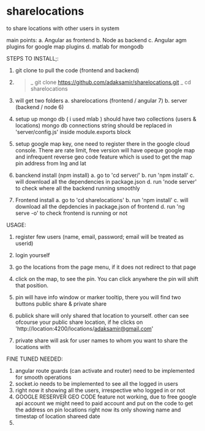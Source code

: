 # sharelocations
to share locations with other users in system

main points:
a. Angular as frontend
b. Node as backend
c. Angular agm plugins for google map plugins
d. matlab for mongodb

STEPS TO INSTALL;: 

1.  git clone to pull the code (frontend and backend)

2.  >_ git clone https://github.com/adaksamir/sharelocations.git
    >_ cd sharelocations

3.  will get two folders
    a. sharelocations (frontend / angular 7)
    b. server (backend / node 6)

4.  setup up mongo db ( i used mlab )
    should have two collections (users & locations)
    mongo db connections string should be replaced in 
    'server/config.js' inside module.exports block

5.  setup google map key, one need to register there in the 
    google cloud console.  There are rate limit, free version 
    will have opeque google map and infrequent reverse geo code feature 
    which is used to get the map pin address from lng and lat

6.  banckend install (npm install)
    a. go to 'cd server/'
    b. run 'npm install'
    c. will download all the dependencies in package.json
    d. run 'node server' to check where all the backend running smoothly

7.  Frontend install
    a. go to 'cd sharelocations'
    b. run 'npm install'
    c. will download all the depdencies in package.json of frontend
    d. run 'ng serve -o' to check frontend is running or not

USAGE: 

1.  register few users (name, email, password; email will be treated as userid)
2.  login yourself
3.  go the locations from the page menu, if it does not redirect to that page
4.  click on the map, to see the pin.  You can click anywhere the pin will shift
    that position.
5.  pin will have info window or marker tooltip, there you will find two buttons
    public share & private share

6.  publick share will only shared that location to yourself.  other can see ofcourse your public 
    share location, if he clicks on 'http://location:4200/locations/adaksamir@gmail.com'

7.  private share will ask for user names to whom you want to share the locations with

FINE TUNED NEEDED:

1.  angular route guards (can activate and router) need to be implemented for smooth operations
2.  socket.io needs to be implemented to see all the logged in users
3.  right now it showing all the users, irrespective who logged in or not
4.  GOOGLE RESERVER GEO CODE feature not working, due to free google api account
    we might need to paid account and put on the code to get the address on pin locations
    right now its only showing name and timestap of location shareed date
5.  

